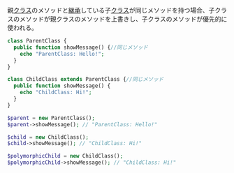 

親[クラス](クラス.md)のメソッドと[継承](継承.md)している子[クラス](クラス.md)が同じメソッドを持つ場合、子クラスのメソッドが親クラスのメソッドを上書きし、子クラスのメソッドが優先的に使われる。

```php
class ParentClass {
  public function showMessage() {//同じメソッド
    echo "ParentClass: Hello!";
  }
}

class ChildClass extends ParentClass {//同じメソッド
  public function showMessage() {
    echo "ChildClass: Hi!";
  }
}

$parent = new ParentClass();
$parent->showMessage(); // "ParentClass: Hello!"

$child = new ChildClass();
$child->showMessage(); // "ChildClass: Hi!"

$polymorphicChild = new ChildClass();
$polymorphicChild->showMessage(); // "ChildClass: Hi!"

```